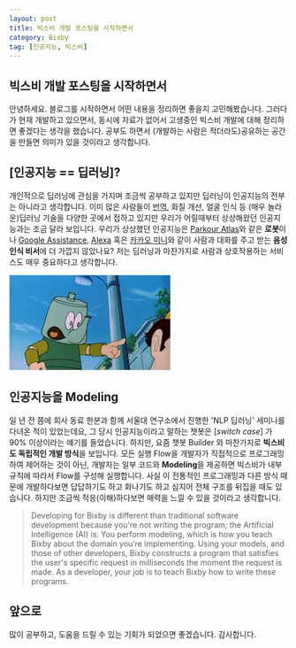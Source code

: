 ```yaml
---
layout: post
title: 빅스비 개발 포스팅을 시작하면서
category: Bixby
tag: [인공지능, 빅스비]
---
```


## 빅스비 개발 포스팅을 시작하면서

안녕하세요. 블로그를 시작하면서 어떤 내용을 정리하면 좋을지 고민해봤습니다. 그러다가 현재 개발하고 있으면서, 동시에 자료가 없어서 고생중인 빅스비 개발에 대해 정리하면 좋겠다는 생각을 했습니다. 공부도 하면서 (개발하는 사람은 적더라도)공유하는 공간을 만들면 의미가 있을 것이라고 생각합니다.




## [인공지능 == 딥러닝]?

개인적으로 딥러닝에 관심을 가지며 조금씩 공부하고 있지만 딥러닝이 인공지능의 전부는 아니라고 생각합니다. 이미 많은 사람들이 
[번역](https://translate.google.co.kr/), 
화질 개선, 얼굴 인식 
등 (매우 놀라운)딥러닝 기술을 다양한 곳에서 접하고 있지만 우리가 어릴때부터 상상해왔던 인공지능과는 조금 달라 보입니다. 우리가 상상했던 인공지능은 [Parkour Atlas](https://www.youtube.com/watch?v=LikxFZZO2sk)와 같은 **로봇**이나 [Google Assistance](https://assistant.google.com/), [Alexa](https://developer.amazon.com/alexa) 혹은 [카카오 미니](https://kakao.ai/)와 같이 사람과 대화를 주고 받는 **음성 인식 비서**에 더 가깝지 않았나요? 저는 딥러닝과 마찬가지로 사람과 상호작용하는 서비스도 매우 중요하다고 생각합니다. 


![image](/assets/2018-12-13-intro/robot.jpeg)




## 인공지능을 Modeling

일 년 전 쯤에 회사 동료 한분과 함께 서울대 연구소에서 진행한 'NLP 딥러닝' 세미나를 다녀온 적이 있었는데요, 그 당시 인공지능이라고 말하는 챗봇은 [*switch case*] 가 90% 이상이라는 얘기를 들었습니다. 하지만, 요즘 챗봇 Builder 와 마찬가지로 **빅스비도 독립적인 개발 방식**을 보입니다. 모든 실행 Flow을 개발자가 직접적으로 프로그래밍하여 제어하는 것이 아닌, 개발자는 일부 코드와 **Modeling**을 제공하면 빅스비가 내부 규칙에 따라서 Flow를 구성해 실행합니다. 사실 이 전통적인 프로그래밍과 다른 방식 때문에 개발하다보면 답답하기도 하고 화나기도 하고 심지어 전체 구조를 뒤집을 때도 있습니다. 하지만 조금씩 적응(이해)하다보면 매력을 느낄 수 있을 것이라고 생각합니다. 

>Developing for Bixby is different than traditional software development because you're not writing the program; the Artificial Intelligence (AI) is. You perform modeling, which is how you teach Bixby about the domain you’re implementing. Using your models, and those of other developers, Bixby constructs a program that satisfies the user's specific request in milliseconds the moment the request is made. As a developer, your job is to teach Bixby how to write these programs.




## 앞으로
많이 공부하고, 도움을 드릴 수 있는 기회가 되었으면 좋겠습니다. 감사합니다.